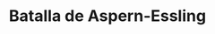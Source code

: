 ﻿---
title: "Batalla de Aspern-Essling"
permalink: periodes_1013.html
layout: periode
dataInici: 1809-05-21
dataFi: 1809-05-22
sidebar: periodes
pares:
  - id: 622
    title: "Quinta Coalición"
    dataInici: "(1809)"

fills:
jocsPrincipals:
  - title: "Aspern-Essling"
    bggId: 4357
    dataInici: 
    dataFi: 

  - title: "Aspern-Essling 1809"
    bggId: 62214
    dataInici: 
    dataFi: 

  - title: "Napoleon and the Archduke Charles: The Battle of Aspern-Essling"
    bggId: 5924
    dataInici: 
    dataFi: 

jocsEscenaris:
jocsEpoca:
jocsEpocaEscenaris:
---
